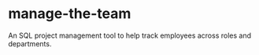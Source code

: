 # manage-the-team
An SQL project management tool to help track employees across roles and departments. 
